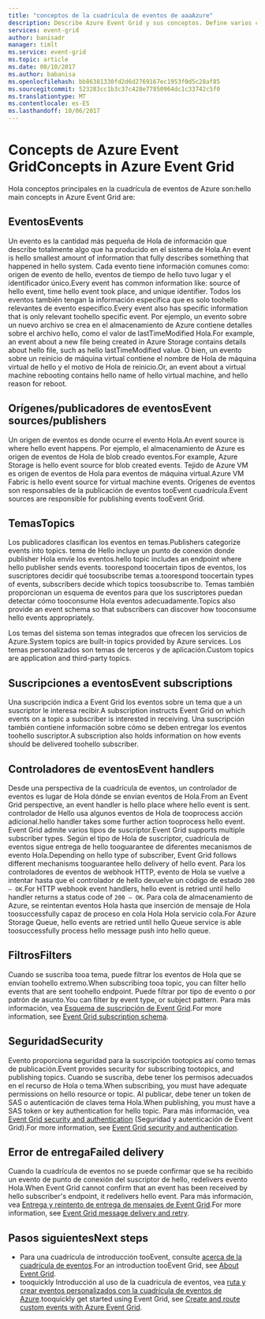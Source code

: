 ```yaml
---
title: "conceptos de la cuadrícula de eventos de aaaAzure"
description: Describe Azure Event Grid y sus conceptos. Define varios componentes clave de Event Grid.
services: event-grid
author: banisadr
manager: timlt
ms.service: event-grid
ms.topic: article
ms.date: 08/10/2017
ms.author: babanisa
ms.openlocfilehash: bb86381330fd2d6d2769167ec1953f0d5c28af85
ms.sourcegitcommit: 523283cc1b3c37c428e77850964dc1c33742c5f0
ms.translationtype: MT
ms.contentlocale: es-ES
ms.lasthandoff: 10/06/2017
---
```

# <a name="concepts-in-azure-event-grid"></a><span data-ttu-id="328eb-104">Concepts de Azure Event Grid</span><span class="sxs-lookup"><span data-stu-id="328eb-104">Concepts in Azure Event Grid</span></span>

<span data-ttu-id="328eb-105">Hola conceptos principales en la cuadrícula de eventos de Azure son:</span><span class="sxs-lookup"><span data-stu-id="328eb-105">hello main concepts in Azure Event Grid are:</span></span>

## <a name="events"></a><span data-ttu-id="328eb-106">Eventos</span><span class="sxs-lookup"><span data-stu-id="328eb-106">Events</span></span>

<span data-ttu-id="328eb-107">Un evento es la cantidad más pequeña de Hola de información que describe totalmente algo que ha producido en el sistema de Hola.</span><span class="sxs-lookup"><span data-stu-id="328eb-107">An event is hello smallest amount of information that fully describes something that happened in hello system.</span></span>  <span data-ttu-id="328eb-108">Cada evento tiene información comunes como: origen de evento de hello, eventos de tiempo de hello tuvo lugar y el identificador único.</span><span class="sxs-lookup"><span data-stu-id="328eb-108">Every event has common information like: source of hello event, time hello event took place, and unique identifier.</span></span>  <span data-ttu-id="328eb-109">Todos los eventos también tengan la información específica que es solo toohello relevantes de evento específico.</span><span class="sxs-lookup"><span data-stu-id="328eb-109">Every event also has specific information that is only relevant toohello specific event.</span></span> <span data-ttu-id="328eb-110">Por ejemplo, un evento sobre un nuevo archivo se crea en el almacenamiento de Azure contiene detalles sobre el archivo hello, como el valor de lastTimeModified Hola.</span><span class="sxs-lookup"><span data-stu-id="328eb-110">For example, an event about a new file being created in Azure Storage contains details about hello file, such as hello lastTimeModified value.</span></span> <span data-ttu-id="328eb-111">O bien, un evento sobre un reinicio de máquina virtual contiene el nombre de Hola de máquina virtual de hello y el motivo de Hola de reinicio.</span><span class="sxs-lookup"><span data-stu-id="328eb-111">Or, an event about a virtual machine rebooting contains hello name of hello virtual machine, and hello reason for reboot.</span></span>

## <a name="event-sourcespublishers"></a><span data-ttu-id="328eb-112">Orígenes/publicadores de eventos</span><span class="sxs-lookup"><span data-stu-id="328eb-112">Event sources/publishers</span></span>

<span data-ttu-id="328eb-113">Un origen de eventos es donde ocurre el evento Hola.</span><span class="sxs-lookup"><span data-stu-id="328eb-113">An event source is where hello event happens.</span></span> <span data-ttu-id="328eb-114">Por ejemplo, el almacenamiento de Azure es origen de eventos de Hola de blob creado eventos.</span><span class="sxs-lookup"><span data-stu-id="328eb-114">For example, Azure Storage is hello event source for blob created events.</span></span> <span data-ttu-id="328eb-115">Tejido de Azure VM es origen de eventos de Hola para eventos de máquina virtual.</span><span class="sxs-lookup"><span data-stu-id="328eb-115">Azure VM Fabric is hello event source for virtual machine events.</span></span> <span data-ttu-id="328eb-116">Orígenes de eventos son responsables de la publicación de eventos tooEvent cuadrícula.</span><span class="sxs-lookup"><span data-stu-id="328eb-116">Event sources are responsible for publishing events tooEvent Grid.</span></span>

## <a name="topics"></a><span data-ttu-id="328eb-117">Temas</span><span class="sxs-lookup"><span data-stu-id="328eb-117">Topics</span></span>

<span data-ttu-id="328eb-118">Los publicadores clasifican los eventos en temas.</span><span class="sxs-lookup"><span data-stu-id="328eb-118">Publishers categorize events into topics.</span></span> <span data-ttu-id="328eb-119">tema de Hello incluye un punto de conexión donde publisher Hola envíe los eventos.</span><span class="sxs-lookup"><span data-stu-id="328eb-119">hello topic includes an endpoint where hello publisher sends events.</span></span> <span data-ttu-id="328eb-120">toorespond toocertain tipos de eventos, los suscriptores decidir qué toosubscribe temas a.</span><span class="sxs-lookup"><span data-stu-id="328eb-120">toorespond toocertain types of events, subscribers decide which topics toosubscribe to.</span></span> <span data-ttu-id="328eb-121">Temas también proporcionan un esquema de eventos para que los suscriptores puedan detectar cómo tooconsume Hola eventos adecuadamente.</span><span class="sxs-lookup"><span data-stu-id="328eb-121">Topics also provide an event schema so that subscribers can discover how tooconsume hello events appropriately.</span></span>

<span data-ttu-id="328eb-122">Los temas del sistema son temas integrados que ofrecen los servicios de Azure.</span><span class="sxs-lookup"><span data-stu-id="328eb-122">System topics are built-in topics provided by Azure services.</span></span> <span data-ttu-id="328eb-123">Los temas personalizados son temas de terceros y de aplicación.</span><span class="sxs-lookup"><span data-stu-id="328eb-123">Custom topics are application and third-party topics.</span></span>

## <a name="event-subscriptions"></a><span data-ttu-id="328eb-124">Suscripciones a eventos</span><span class="sxs-lookup"><span data-stu-id="328eb-124">Event subscriptions</span></span>

<span data-ttu-id="328eb-125">Una suscripción indica a Event Grid los eventos sobre un tema que a un suscriptor le interesa recibir.</span><span class="sxs-lookup"><span data-stu-id="328eb-125">A subscription instructs Event Grid on which events on a topic a subscriber is interested in receiving.</span></span>  <span data-ttu-id="328eb-126">Una suscripción también contiene información sobre cómo se deben entregar los eventos toohello suscriptor.</span><span class="sxs-lookup"><span data-stu-id="328eb-126">A subscription also holds information on how events should be delivered toohello subscriber.</span></span>

## <a name="event-handlers"></a><span data-ttu-id="328eb-127">Controladores de eventos</span><span class="sxs-lookup"><span data-stu-id="328eb-127">Event handlers</span></span>

<span data-ttu-id="328eb-128">Desde una perspectiva de la cuadrícula de eventos, un controlador de eventos es lugar de Hola dónde se envían eventos de Hola.</span><span class="sxs-lookup"><span data-stu-id="328eb-128">From an Event Grid perspective, an event handler is hello place where hello event is sent.</span></span> <span data-ttu-id="328eb-129">controlador de Hello usa algunos eventos de Hola de tooprocess acción adicional.</span><span class="sxs-lookup"><span data-stu-id="328eb-129">hello handler takes some further action tooprocess hello event.</span></span>  <span data-ttu-id="328eb-130">Event Grid admite varios tipos de suscriptor.</span><span class="sxs-lookup"><span data-stu-id="328eb-130">Event Grid supports multiple subscriber types.</span></span> <span data-ttu-id="328eb-131">Según el tipo de Hola de suscriptor, cuadrícula de eventos sigue entrega de hello tooguarantee de diferentes mecanismos de evento Hola.</span><span class="sxs-lookup"><span data-stu-id="328eb-131">Depending on hello type of subscriber, Event Grid follows different mechanisms tooguarantee hello delivery of hello event.</span></span>  <span data-ttu-id="328eb-132">Para los controladores de eventos de webhook HTTP, evento de Hola se vuelve a intentar hasta que el controlador de hello devuelve un código de estado `200 – OK`.</span><span class="sxs-lookup"><span data-stu-id="328eb-132">For HTTP webhook event handlers, hello event is retried until hello handler returns a status code of `200 – OK`.</span></span> <span data-ttu-id="328eb-133">Para cola de almacenamiento de Azure, se reintentan eventos Hola hasta que inserción de mensaje de Hola toosuccessfully capaz de proceso en cola Hola Hola servicio cola.</span><span class="sxs-lookup"><span data-stu-id="328eb-133">For Azure Storage Queue, hello events are retried until hello Queue service is able toosuccessfully process hello message push into hello queue.</span></span>

## <a name="filters"></a><span data-ttu-id="328eb-134">Filtros</span><span class="sxs-lookup"><span data-stu-id="328eb-134">Filters</span></span>

<span data-ttu-id="328eb-135">Cuando se suscriba tooa tema, puede filtrar los eventos de Hola que se envían toohello extremo.</span><span class="sxs-lookup"><span data-stu-id="328eb-135">When subscribing tooa topic, you can filter hello events that are sent toohello endpoint.</span></span> <span data-ttu-id="328eb-136">Puede filtrar por tipo de evento o por patrón de asunto.</span><span class="sxs-lookup"><span data-stu-id="328eb-136">You can filter by event type, or subject pattern.</span></span> <span data-ttu-id="328eb-137">Para más información, vea [Esquema de suscripción de Event Grid](subscription-creation-schema.md).</span><span class="sxs-lookup"><span data-stu-id="328eb-137">For more information, see [Event Grid subscription schema](subscription-creation-schema.md).</span></span>

## <a name="security"></a><span data-ttu-id="328eb-138">Seguridad</span><span class="sxs-lookup"><span data-stu-id="328eb-138">Security</span></span>

<span data-ttu-id="328eb-139">Evento proporciona seguridad para la suscripción tootopics así como temas de publicación.</span><span class="sxs-lookup"><span data-stu-id="328eb-139">Event provides security for subscribing tootopics, and publishing topics.</span></span> <span data-ttu-id="328eb-140">Cuando se suscriba, debe tener los permisos adecuados en el recurso de Hola o tema.</span><span class="sxs-lookup"><span data-stu-id="328eb-140">When subscribing, you must have adequate permissions on hello resource or topic.</span></span> <span data-ttu-id="328eb-141">Al publicar, debe tener un token de SAS o autenticación de claves tema Hola.</span><span class="sxs-lookup"><span data-stu-id="328eb-141">When publishing, you must have a SAS token or key authentication for hello topic.</span></span> <span data-ttu-id="328eb-142">Para más información, vea [Event Grid security and authentication](security-authentication.md) (Seguridad y autenticación de Event Grid).</span><span class="sxs-lookup"><span data-stu-id="328eb-142">For more information, see [Event Grid security and authentication](security-authentication.md).</span></span>

## <a name="failed-delivery"></a><span data-ttu-id="328eb-143">Error de entrega</span><span class="sxs-lookup"><span data-stu-id="328eb-143">Failed delivery</span></span>

<span data-ttu-id="328eb-144">Cuando la cuadrícula de eventos no se puede confirmar que se ha recibido un evento de punto de conexión del suscriptor de hello, redelivers evento Hola.</span><span class="sxs-lookup"><span data-stu-id="328eb-144">When Event Grid cannot confirm that an event has been received by hello subscriber's endpoint, it redelivers hello event.</span></span> <span data-ttu-id="328eb-145">Para más información, vea [Entrega y reintento de entrega de mensajes de Event Grid](delivery-and-retry.md).</span><span class="sxs-lookup"><span data-stu-id="328eb-145">For more information, see [Event Grid message delivery and retry](delivery-and-retry.md).</span></span>

## <a name="next-steps"></a><span data-ttu-id="328eb-146">Pasos siguientes</span><span class="sxs-lookup"><span data-stu-id="328eb-146">Next steps</span></span>

* <span data-ttu-id="328eb-147">Para una cuadrícula de introducción tooEvent, consulte [acerca de la cuadrícula de eventos](overview.md).</span><span class="sxs-lookup"><span data-stu-id="328eb-147">For an introduction tooEvent Grid, see [About Event Grid](overview.md).</span></span>
* <span data-ttu-id="328eb-148">tooquickly Introducción al uso de la cuadrícula de eventos, vea [ruta y crear eventos personalizados con la cuadrícula de eventos de Azure](custom-event-quickstart.md).</span><span class="sxs-lookup"><span data-stu-id="328eb-148">tooquickly get started using Event Grid, see [Create and route custom events with Azure Event Grid](custom-event-quickstart.md).</span></span>
